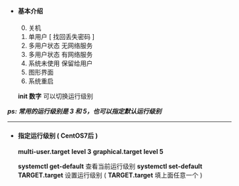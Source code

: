 - #### 基本介绍

	0. 关机
	1. 单用户    \[ 找回丢失密码 ]
	2. 多用户状态    无网络服务
	3. 多用户状态    有网络服务
	4. 系统未使用    保留给用户
	5. 图形界面
	6. 系统重启

	**init 数字**    可以切换运行级别

***ps:    常用的运行级别是 3 和 5，也可以指定默认运行级别***


---

- #### 指定运行级别 ( CentOS7后 )

	**multi-user.target**    **level 3**
	**graphical.target**      **level 5**
	
	**systemctl get-default**        查看当前运行级别
	**systemctl set-default TARGET.target**        设置运行级别 ( **TARGET.target** 填上面任意一个 ) 

